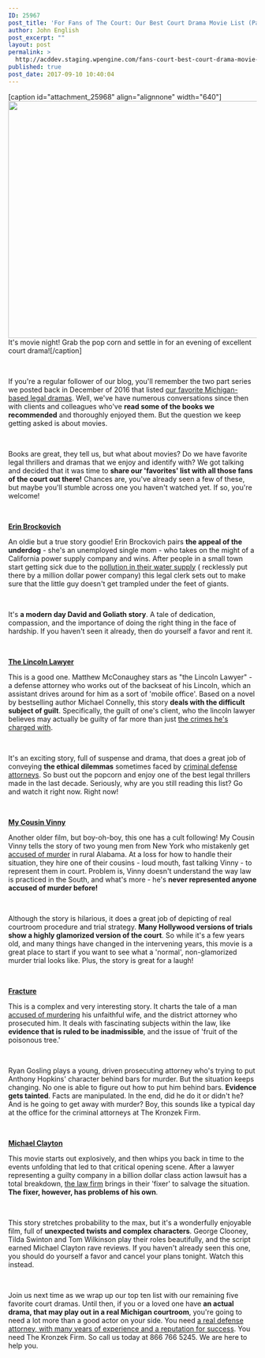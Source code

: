 ```yaml
---
ID: 25967
post_title: 'For Fans of The Court: Our Best Court Drama Movie List (Part 1)'
author: John English
post_excerpt: ""
layout: post
permalink: >
  http://acddev.staging.wpengine.com/fans-court-best-court-drama-movie-list-part-1.html
published: true
post_date: 2017-09-10 10:40:04
---
```

[caption id="attachment_25968" align="alignnone" width="640"]<img class="size-full wp-image-25968" src="http://acddev.staging.wpengine.com/wp-content/uploads/2017/09/popcorn-1085072_640.jpg" alt="" width="640" height="480" /> It's movie night! Grab the pop corn and settle in for an evening of excellent court drama![/caption]

&nbsp;

<span style="font-weight: 400;">If you're a regular follower of our blog, you'll remember the two part series we posted back in December of 2016 that listed </span><a href="https://acddev.staging.wpengine.com/lovers-law-collection-mysteries-set-mitten-state.html"><span style="font-weight: 400;">our favorite Michigan-based legal dramas</span></a><span style="font-weight: 400;">. Well, we've have numerous conversations since then with clients and colleagues who've </span><b>read some of the books we recommended</b><span style="font-weight: 400;"> and thoroughly enjoyed them. But the question we keep getting asked is about movies. </span>

&nbsp;

<span style="font-weight: 400;">Books are great, they tell us, but what about movies? Do we have favorite legal thrillers and dramas that we enjoy and identify with? We got talking and decided that it was time to </span><b>share our 'favorites' list with all those fans of the court out there!</b><span style="font-weight: 400;"> Chances are, you've already seen a few of these, but maybe you'll stumble across one you haven't watched yet. If so, you're welcome!</span>

&nbsp;

<a href="http://www.imdb.com/title/tt0195685/" target="_blank" rel="noopener"><b>Erin Brockovich</b></a>

<span style="font-weight: 400;">An oldie but a true story goodie! Erin Brockovich pairs </span><b>the appeal of the underdog</b><span style="font-weight: 400;"> - she's an unemployed single mom - who takes on the might of a California power supply company and wins. After people in a small town start getting sick due to the </span><a href="https://acddev.staging.wpengine.com/federal-appeals-court-sends-flint-water-lawsuit-state-court.html"><span style="font-weight: 400;">pollution in their water supply</span></a><span style="font-weight: 400;"> ( recklessly put there by a million dollar power company) this legal clerk sets out to make sure that the little guy doesn't get trampled under the feet of giants.</span>

&nbsp;

<span style="font-weight: 400;">It's </span><b>a modern day David and Goliath story</b><span style="font-weight: 400;">. A tale of dedication, compassion, and the importance of doing the right thing in the face of hardship. If you haven't seen it already, then do yourself a favor and rent it.</span>

&nbsp;

<a href="http://www.imdb.com/title/tt1189340/" target="_blank" rel="noopener"><b>The Lincoln Lawyer</b></a>

<span style="font-weight: 400;">This is a good one. Matthew McConaughey stars as "the Lincoln Lawyer" - a defense attorney who works out of the backseat of his Lincoln, which an assistant drives around for him as a sort of 'mobile office'. Based on a novel by bestselling author Michael Connelly, this story </span><b>deals with the difficult subject of guilt</b><span style="font-weight: 400;">. Specifically, the guilt of one's client, who the lincoln lawyer believes may actually be guilty of far more than just </span><a href="https://acddev.staging.wpengine.com/felony-information.html"><span style="font-weight: 400;">the crimes he's charged with</span></a><span style="font-weight: 400;">.</span>

&nbsp;

<span style="font-weight: 400;">It's an exciting story, full of suspense and drama, that does a great job of conveying </span><b>the ethical dilemmas</b><span style="font-weight: 400;"> sometimes faced by </span><a href="https://acddev.staging.wpengine.com/contact-us.html"><span style="font-weight: 400;">criminal defense attorneys</span></a><span style="font-weight: 400;">. So bust out the popcorn and enjoy one of the best legal thrillers made in the last decade. Seriously, why are you still reading this list? Go and watch it right now. Right now!</span>

&nbsp;

<a href="http://www.imdb.com/title/tt0104952/" target="_blank" rel="noopener"><b>My Cousin Vinny</b></a>

<span style="font-weight: 400;">Another older film, but boy-oh-boy, this one has a cult following! My Cousin Vinny tells the story of two young men from New York who mistakenly get </span><a href="https://acddev.staging.wpengine.com/homicide.html"><span style="font-weight: 400;">accused of murder</span></a><span style="font-weight: 400;"> in rural Alabama. At a loss for how to handle their situation, they hire one of their cousins - loud mouth, fast talking Vinny - to represent them in court. Problem is, Vinny doesn't understand the way law is practiced in the South, and what's more - he's </span><b>never represented anyone accused of murder before!</b>

&nbsp;

<span style="font-weight: 400;">Although the story is hilarious, it does a great job of depicting of real courtroom procedure and trial strategy. </span><b>Many Hollywood versions of trials show a highly glamorized version of the court</b><span style="font-weight: 400;">. So while it's a few years old, and many things have changed in the intervening years, this movie is a great place to start if you want to see what a 'normal', non-glamorized murder trial looks like. Plus, the story is great for a laugh!</span>

&nbsp;

<a href="http://www.imdb.com/title/tt0488120/" target="_blank" rel="noopener"><b>Fracture</b></a>

<span style="font-weight: 400;">This is a complex and very interesting story. It charts the tale of a man </span><a href="https://acddev.staging.wpengine.com/michigan-open-murder-attorneys.html"><span style="font-weight: 400;">accused of murdering</span></a><span style="font-weight: 400;"> his unfaithful wife, and the district attorney who prosecuted him. It deals with fascinating subjects within the law, like </span><b>evidence that is ruled to be inadmissible</b><span style="font-weight: 400;">, and the issue of 'fruit of the poisonous tree.' </span>

&nbsp;

<span style="font-weight: 400;">Ryan Gosling plays a young, driven prosecuting attorney who's trying to put Anthony Hopkins' character behind bars for murder. But the situation keeps changing. No one is able to figure out how to put him behind bars. </span><b>Evidence gets tainted</b><span style="font-weight: 400;">. Facts are manipulated. In the end, did he do it or didn't he? And is he going to get away with murder? Boy, this sounds like a typical day at the office for the criminal attorneys at The Kronzek Firm. </span>

&nbsp;

<a href="http://www.imdb.com/title/tt0465538/" target="_blank" rel="noopener"><b>Michael Clayton</b></a>

<span style="font-weight: 400;">This movie starts out explosively, and then whips you back in time to the events unfolding that led to that critical opening scene. After a lawyer representing a guilty company in a billion dollar class action lawsuit has a total breakdown, </span><a href="https://acddev.staging.wpengine.com/"><span style="font-weight: 400;">the law firm</span></a><span style="font-weight: 400;"> brings in their 'fixer' to salvage the situation. </span><b>The fixer, however, has problems of his own</b><span style="font-weight: 400;">.</span>

&nbsp;

<span style="font-weight: 400;">This story stretches probability to the max, but it's a wonderfully enjoyable film, full of </span><b>unexpected twists and complex characters</b><span style="font-weight: 400;">. George Clooney, Tilda Swinton and Tom Wilkinson play their roles beautifully, and the script earned Michael Clayton rave reviews. If you haven't already seen this one, you should do yourself a favor and cancel your plans tonight. Watch this instead.</span>

&nbsp;

<span style="font-weight: 400;">Join us next time as we wrap up our top ten list with our remaining five favorite court dramas. Until then, if you or a loved one have </span><b>an actual drama, that may play out in a real Michigan courtroom</b><span style="font-weight: 400;">, you're going to need a lot more than a good actor on your side. You need </span><a href="https://acddev.staging.wpengine.com/trial-attorneys.html"><span style="font-weight: 400;">a real defense attorney, with many years of experience and a reputation for success</span></a><span style="font-weight: 400;">. You need The Kronzek Firm. So call us today at 866 766 5245. We are here to help you.</span>

&nbsp;